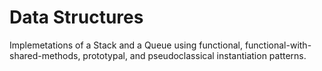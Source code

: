 # Data Structures
Implemetations of a Stack and a Queue using functional, functional-with-shared-methods, prototypal, and pseudoclassical instantiation patterns.
